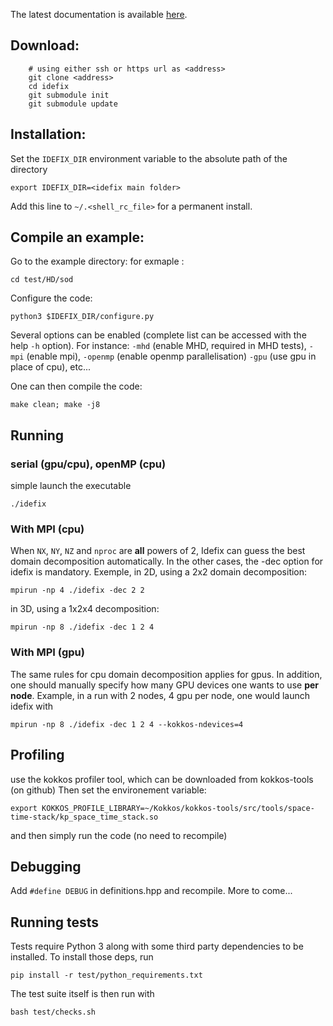 The latest documentation is available
[here](https://discs.gricad-pages.univ-grenoble-alpes.fr/idefix/index.html).


Download:
---------

```shell
    # using either ssh or https url as <address>
    git clone <address>
    cd idefix
    git submodule init
    git submodule update
```

Installation:
-------------

Set the `IDEFIX_DIR` environment variable to the absolute path of the directory

```shell
export IDEFIX_DIR=<idefix main folder>
```

Add this line to `~/.<shell_rc_file>` for a permanent install. 


Compile an example:
-------------------
Go to the example directory:
for exmaple : 
    
`cd test/HD/sod`

Configure the code:

`python3 $IDEFIX_DIR/configure.py`

Several options can be enabled (complete list can be accessed with the help `-h` option). For instance: `-mhd` (enable MHD, required in MHD tests), `-mpi` (enable mpi), `-openmp` (enable openmp parallelisation) `-gpu` (use gpu in place of cpu), etc...

One can then compile the code:

`make clean; make -j8`

Running
-------------------
### serial (gpu/cpu), openMP (cpu)
simple launch the executable

`./idefix`

### With MPI (cpu)
When `NX`, `NY`, `NZ` and `nproc` are **all** powers of 2, Idefix can guess the best domain
decomposition automatically. In the other cases, the -dec option for idefix is mandatory. Exemple, in 2D, using a 2x2 domain decomposition:

`mpirun -np 4 ./idefix -dec 2 2`

in 3D, using a 1x2x4 decomposition:

`mpirun -np 8 ./idefix -dec 1 2 4`

### With MPI (gpu)
The same rules for cpu domain decomposition applies for gpus. In addition, one should manually specify how many GPU devices one wants to use **per node**. Example, in a run with 2 nodes, 4 gpu per node, one would launch idefix with

`mpirun -np 8 ./idefix -dec 1 2 4 --kokkos-ndevices=4`

Profiling
-------------------
use the kokkos profiler tool, which can be downloaded from kokkos-tools (on github)
Then set the environement variable:

`export KOKKOS_PROFILE_LIBRARY=~/Kokkos/kokkos-tools/src/tools/space-time-stack/kp_space_time_stack.so`

and then simply run the code (no need to recompile)

Debugging
-------------------
Add `#define DEBUG` in definitions.hpp and recompile. More to come...

Running tests
-------------------
Tests require Python 3 along with some third party dependencies to be installed.
To install those deps, run
```shell
pip install -r test/python_requirements.txt
```

The test suite itself is then run with
```shell
bash test/checks.sh
```
